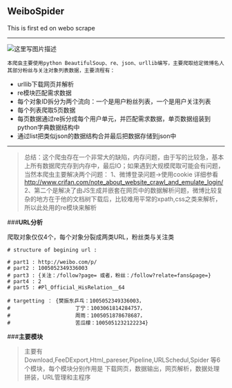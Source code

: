 ## **WeiboSpider**
This is first ed on webo scrape

---


![这里写图片描述](http://image.beekka.com/blog/201108/bg2011082507.jpg)


    本爬虫主要使用python BeautifulSoup、re、json、urllib编写，主要爬取给定微博名人其部分粉丝与关注对象列表数据，主要流程有：

 - urllib下载网页并解析
 - re模块匹配需求数据
 - 每个对象ID拆分为两个流向：一个是用户粉丝列表，一个是用户关注列表
 - 每个列表爬取5页数据
 - 每页数据通过re拆分成每个用户单元，并匹配需求数据，单页数据组装到python字典数据结构中
 - 通过list把类似json的数据结构合并最后把数据存储到json中


----------


>总结：这个爬虫存在一个非常大的缺陷，内存问题，由于写的比较急，基本上所有数据爬完存到内存中，最后IO；如果遇到大规模爬取可能会有问题，
当然本爬虫主要解决两个问题：
    1、微博登录问题→使用cookie 详细参看 http://www.crifan.com/note_about_website_crawl_and_emulate_login/
    2、第二个是解决了由JS生成并嵌套在网页中的数据解析问题，微博比较复杂的地方在于他的文档树下载后，比较难用平常的xpath,css之类来解析，所以此处用的re模块来解析
    
    

###**URL分析**

爬取对象仅仅4个，每个对象分裂成两类URL，粉丝类与关注类

```
# structure of begining url :

# part1 : http://weibo.com/p/
# part2 : 1005052349336003
# part3 : {关注：/follow?page= 或者，粉丝：/follow?relate=fans&page=}
# part4 : 2
# part5 : #Pl_Official_HisRelation__64

# targetting ： {樊振东乒乓：1005052349336003， 
#                     丁宁：1003061814284757，
#                     周雨：1005051878678687，
#                     苦瓜檬：1005051232122234}
```

###**主要模块**
   >主要有Download,FeeDExport,Html_pareser,Pipeline,URLSchedul,Spider 等6个模块，每个模块分别作用是
   下载网页，数据输出，网页解析，数据处理拼装，URL管理和主程序

